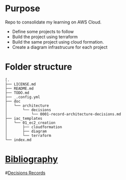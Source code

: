 # Purpose
Repo to consolidate my learning on AWS Cloud.
* Define some projects to follow
* Build the project using terraform
* Build the same project using cloud formation.
* Create a diagram infrastrucure for each project

# Folder structure
```
[.
├── LICENSE.md
├── README.md
├── TODO.md
├── _.config.yml
├── doc
│   └── architecture
│       └── decisions
│           └── 0001-record-architecture-decisions.md
├── iac_templates
│   └── 01_ec2_creation
│       ├── cloudformation
│       ├── diagram
│       └── terraform
└── index.md
```



# [Bibliography](doc/BIBLIOGRAPHY.md)

#[Decisions Records](doc/architecture/)
